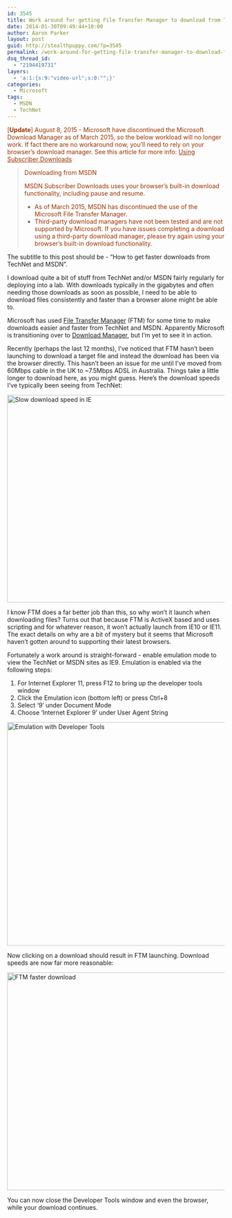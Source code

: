 ```yaml
---
id: 3545
title: Work around for getting File Transfer Manager to download from TechNet/MSDN
date: 2014-01-30T09:49:44+10:00
author: Aaron Parker
layout: post
guid: http://stealthpuppy.com/?p=3545
permalink: /work-around-for-getting-file-transfer-manager-to-download-from-technetmsdn/
dsq_thread_id:
  - "2194419731"
layers:
  - 'a:1:{s:9:"video-url";s:0:"";}'
categories:
  - Microsoft
tags:
  - MSDN
  - TechNet
---
```

<span style="color: #993300;">[<strong>Update</strong>] August 8, 2015 - Microsoft have discontinued the Microsoft Download Manager as of March 2015, so the below workload will no longer work. If fact there are no workaround now, you&#8217;ll need to rely on your browser&#8217;s download manager. See this article for more info: <a style="color: #993300;" href="https://msdn.microsoft.com/en-us/subscriptions/aa948864.aspx">Using Subscriber Downloads</a></span>

> <span style="color: #993300;">Downloading from MSDN</span>
> 
> <span style="color: #993300;">MSDN Subscriber Downloads uses your browser’s built-in download functionality, including pause and resume.</span>
> 
>   * <span style="color: #993300;">As of March 2015, MSDN has discontinued the use of the Microsoft File Transfer Manager.</span>
>   * <span style="color: #993300;">Third-party download managers have not been tested and are not supported by Microsoft. If you have issues completing a download using a third-party download manager, please try again using your browser’s built-in download functionality.</span>

The subtitle to this post should be - &#8220;How to get faster downloads from TechNet and MSDN&#8221;.

I download quite a bit of stuff from TechNet and/or MSDN fairly regularly for deploying into a lab. With downloads typically in the gigabytes and often needing those downloads as soon as possible, I need to be able to download files consistently and faster than a browser alone might be able to.

Microsoft has used [File Transfer Manager](http://transfers.one.microsoft.com/ftm/) (FTM) for some time to make downloads easier and faster from TechNet and MSDN. Apparently Microsoft is transitioning over to [Download Manager](http://www.microsoft.com/en-au/download/details.aspx?id=27960), but I&#8217;m yet to see it in action.

Recently (perhaps the last 12 months), I&#8217;ve noticed that FTM hasn&#8217;t been launching to download a target file and instead the download has been via the browser directly. This hasn&#8217;t been an issue for me until I&#8217;ve moved from 60Mbps cable in the UK to ~7.5Mbps ADSL in Australia. Things take a little longer to download here, as you might guess. Here&#8217;s the download speeds I&#8217;ve typically been seeing from TechNet:

[<img class="alignnone  wp-image-3548" src="http://stealthpuppy.com/wp-content/uploads/2014/01/IESlowDownload.png" alt="Slow download speed in IE" width="861" height="480" srcset="https://stealthpuppy.com/wp-content/uploads/2014/01/IESlowDownload.png 861w, https://stealthpuppy.com/wp-content/uploads/2014/01/IESlowDownload-150x83.png 150w, https://stealthpuppy.com/wp-content/uploads/2014/01/IESlowDownload-300x167.png 300w, https://stealthpuppy.com/wp-content/uploads/2014/01/IESlowDownload-624x347.png 624w" sizes="(max-width: 861px) 100vw, 861px" />](http://stealthpuppy.com/wp-content/uploads/2014/01/IESlowDownload.png)

I know FTM does a far better job than this, so why won&#8217;t it launch when downloading files? Turns out that because FTM is ActiveX based and uses scripting and for whatever reason, it won&#8217;t actually launch from IE10 or IE11. The exact details on why are a bit of mystery but it seems that Microsoft haven&#8217;t gotten around to supporting their latest browsers.

Fortunately a work around is straight-forward - enable emulation mode to view the TechNet or MSDN sites as IE9. Emulation is enabled via the following steps:

  1. For Internet Explorer 11, press F12 to bring up the developer tools window
  2. Click the Emulation icon (bottom left) or press Ctrl+8
  3. Select &#8216;9&#8217; under Document Mode
  4. Choose &#8216;Internet Explorer 9&#8217; under User Agent String

[<img class="alignnone size-full wp-image-3549" src="http://stealthpuppy.com/wp-content/uploads/2014/01/DeveloperTools.png" alt="Emulation with Developer Tools" width="1027" height="517" srcset="https://stealthpuppy.com/wp-content/uploads/2014/01/DeveloperTools.png 1027w, https://stealthpuppy.com/wp-content/uploads/2014/01/DeveloperTools-150x75.png 150w, https://stealthpuppy.com/wp-content/uploads/2014/01/DeveloperTools-300x151.png 300w, https://stealthpuppy.com/wp-content/uploads/2014/01/DeveloperTools-1024x515.png 1024w, https://stealthpuppy.com/wp-content/uploads/2014/01/DeveloperTools-624x314.png 624w" sizes="(max-width: 1027px) 100vw, 1027px" />](http://stealthpuppy.com/wp-content/uploads/2014/01/DeveloperTools.png)

Now clicking on a download should result in FTM launching. Download speeds are now far more reasonable:

[<img class="alignnone size-full wp-image-3550" src="http://stealthpuppy.com/wp-content/uploads/2014/01/FTMFasterDownload.png" alt="FTM faster download" width="604" height="504" srcset="https://stealthpuppy.com/wp-content/uploads/2014/01/FTMFasterDownload.png 604w, https://stealthpuppy.com/wp-content/uploads/2014/01/FTMFasterDownload-150x125.png 150w, https://stealthpuppy.com/wp-content/uploads/2014/01/FTMFasterDownload-300x250.png 300w" sizes="(max-width: 604px) 100vw, 604px" />](http://stealthpuppy.com/wp-content/uploads/2014/01/FTMFasterDownload.png)

You can now close the Developer Tools window and even the browser, while your download continues.
